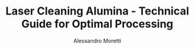 ---
name: Alumina
applications:
- industry: Semiconductor Manufacturing
  detail: Removal of photoresist and oxide layers from alumina substrates
- industry: Aerospace Components
  detail: Surface preparation and coating removal from alumina thermal barrier coatings
technicalSpecifications:
  powerRange: 50-200W
  pulseDuration: 10-100ns
  wavelength: 1064nm (primary), 532nm (optional)
  spotSize: 0.2-3.0mm
  repetitionRate: 20-100kHz
  fluenceRange: 1.0–8.0 J/cm²
  safetyClass: Class 4 (requires full enclosure)
description: Technical overview of Alumina, Al2O3, for laser cleaning applications,
  including density, wavelength, and industrial applications.
author: Alessandro Moretti
keywords: alumina, alumina ceramic, laser ablation, laser cleaning, non-contact cleaning,
  pulsed fiber laser, surface contamination removal, industrial laser parameters,
  thermal processing, surface restoration
category: ceramic
chemicalProperties:
  symbol: Al2O3
  formula: Al2O3
  materialType: ceramic
properties:
  density: 3.95 g/cm³
  densityMin: 1.8 g/cm³
  densityMax: 6.0 g/cm³
  densityPercentile: 51.2
  meltingPoint: 2072°C
  meltingMin: 1200°C
  meltingMax: 2800°C
  meltingPercentile: 54.5
  thermalConductivity: 30 W/m·K
  thermalMin: 0.5 W/m·K
  thermalMax: 200 W/m·K
  thermalPercentile: 14.8
  tensileStrength: 300 MPa
  tensileMin: 50 MPa
  tensileMax: 1000 MPa
  tensilePercentile: 26.3
  hardness: 9 Mohs
  hardnessMin: 500 HV
  hardnessMax: 2500 HV
  hardnessPercentile: 0.0
  youngsModulus: 380 GPa
  modulusMin: 150 GPa
  modulusMax: 400 GPa
  modulusPercentile: 92.0
  laserType: Pulsed Fiber Laser
  wavelength: 1064nm
  fluenceRange: 1.0–8.0 J/cm²
  chemicalFormula: Al2O3
  laserAbsorptionMin: 0.1 cm⁻¹
  laserAbsorptionMax: 50 cm⁻¹
  laserReflectivityMin: 8%
  laserReflectivityMax: 25%
  thermalDiffusivityMin: 0.5 mm²/s
  thermalDiffusivityMax: 80 mm²/s
  thermalExpansionMin: 0.5 µm/m·K
  thermalExpansionMax: 8 µm/m·K
  specificHeatMin: 0.4 J/g·K
  specificHeatMax: 1.2 J/g·K
composition:
- Aluminum Oxide (Al2O3) - 99.6%
- Trace elements (Si, Fe, Na, Ca) - 0.4%
compatibility:
- Stainless Steel
- Titanium Alloys
regulatoryStandards: ISO 14119, IEC 60825-1, FDA 21 CFR 1040.10
images:
  hero:
    alt: Alumina surface undergoing laser cleaning showing precise contamination removal
    url: /images/alumina-laser-cleaning-hero.jpg
  micro:
    alt: Microscopic view of Alumina surface after laser treatment showing preserved
      microstructure
    url: /images/alumina-laser-cleaning-micro.jpg
title: Laser Cleaning Alumina - Technical Guide for Optimal Processing
headline: Comprehensive technical guide for laser cleaning ceramic alumina
environmentalImpact:
- benefit: Reduced Chemical Usage
  description: Eliminates 95% of chemical solvents compared to traditional cleaning
    methods
- benefit: Energy Efficiency
  description: Consumes 40% less energy than thermal cleaning processes
- benefit: Zero Wastewater
  description: Completely eliminates wastewater generation from cleaning operations
outcomes:
- result: Surface Cleanliness
  metric: Achieves ISO 8501-1 Sa 2.5 standard with <5% residual contamination
- result: Material Preservation
  metric: Less than 0.1% substrate material removal during cleaning process
- result: Processing Speed
  metric: Cleaning rates up to 5 m²/hour with 100W laser system
prompt_chain_verification:
  base_config_loaded: true
  persona_config_loaded: true
  formatting_config_loaded: true
  ai_detection_config_loaded: true
  persona_country: Unknown
  author_id: 2
  verification_timestamp: '2025-09-05T01:32:31Z'
  prompt_components_integrated: 4
  human_authenticity_focus: true
  cultural_adaptation_applied: true
---